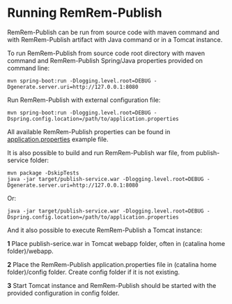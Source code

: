 # Running RemRem-Publish

RemRem-Publish can be run from source code with maven command and with RemRem-Publish artifact with Java command or in a Tomcat instance.

To run RemRem-Publish from source code root directory with maven command and RemRem-Publish Spring/Java properties provided on command line:

    mvn spring-boot:run -Dlogging.level.root=DEBUG -Dgenerate.server.uri=http://127.0.0.1:8080

Run RemRem-Publish with external configuration file:

    mvn spring-boot:run -Dlogging.level.root=DEBUG -Dspring.config.location=/path/to/application.properties

All available RemRem-Publish properties can be found in [application.properties](https://github.com/eiffel-community/eiffel-remrem-publish/blob/master/publish-service/src/main/resources/application.properties) example file.


It is also possible to build and run RemRem-Publish war file, from publish-service folder:

    mvn package -DskipTests
    java -jar target/publish-service.war -Dlogging.level.root=DEBUG -Dgenerate.server.uri=http://127.0.0.1:8080

Or:

    java -jar target/publish-service.war -Dlogging.level.root=DEBUG -Dspring.config.location=/path/to/application.properties

And it also possible to execute RemRem-Publish a Tomcat instance:

**1** Place publish-serice.war in Tomcat webapp folder, often in (catalina home folder)/webapp.

**2** Place the RemRem-Publish application.properties file in (catalina home folder)/config folder. Create config folder if it is not existing.

**3** Start Tomcat instance and RemRem-Publish should be started with the provided configuration in config folder.

